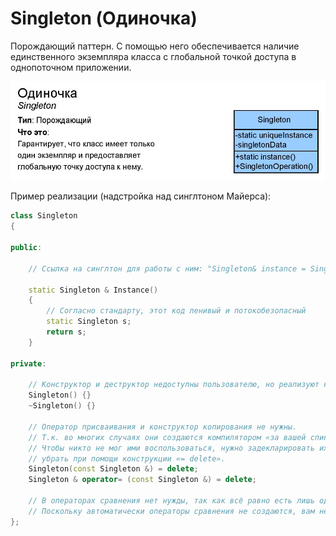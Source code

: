 
# Singleton (Одиночка)

Порождающий паттерн. С помощью него обеспечивается наличие единственного экземпляра класса с глобальной точкой доступа в однопоточном приложении.

![UML диаграмма паттерна](singleton.jpg)

Пример реализации (надстройка над синглтоном Майерса):

```c++
class Singleton
{

public:

    // Ссылка на синглтон для работы с ним: "Singleton& instance = Singleton::Instance();"

    static Singleton & Instance()
    {
        // Согласно стандарту, этот код ленивый и потокобезопасный
        static Singleton s;
        return s;
    }

private:

    // Конструктор и деструктор недоступны пользователю, но реализуют какую-то логику
    Singleton() {}
    ~Singleton() {}

    // Оператор присваивания и конструктор копирования не нужны.
    // Т.к. во многих случаях они создаются компилятором «за вашей спиной».
    // Чтобы никто не мог ими воспользоваться, нужно задекларировать их приватными или (с С++11)
    // убрать при помощи конструкции «= delete».
    Singleton(const Singleton &) = delete;
    Singleton & operator= (const Singleton &) = delete;

    // В операторах сравнения нет нужды, так как всё равно есть лишь один экземпляр.
    // Поскольку автоматически операторы сравнения не создаются, вам не нужно ни о чём беспокоиться.
};
```
